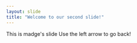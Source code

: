 ```yaml
---
layout: slide
title: "Welcome to our second slide!"
---
```

This is madge's slide
Use the left arrow to go back!
